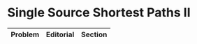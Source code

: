 # Single Source Shortest Paths II

| Problem | Editorial | Section | 
| ------- | --------- | ------- |
